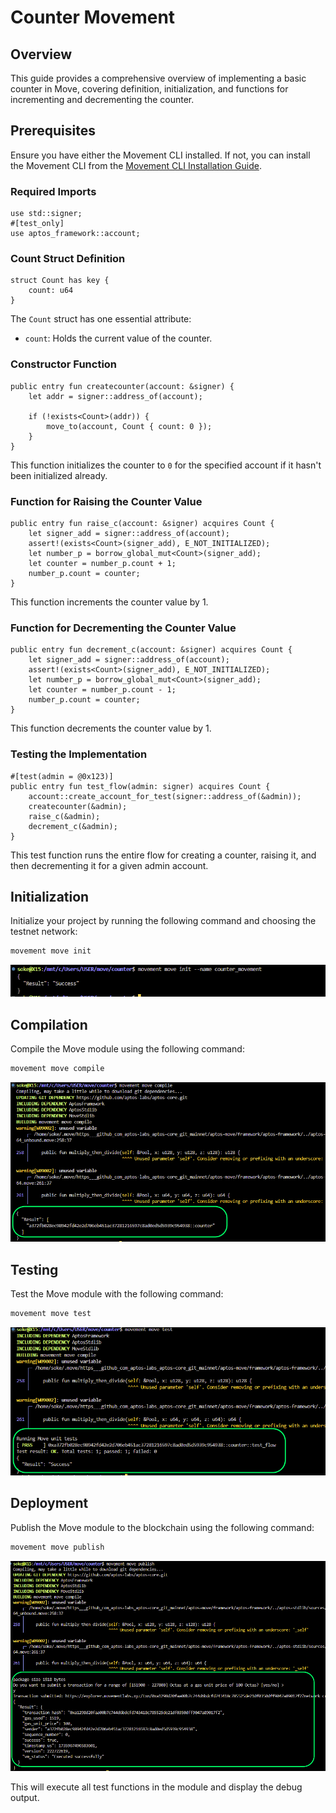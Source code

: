 # Counter Movement
## Overview
This guide provides a comprehensive overview of implementing a basic counter in Move, covering definition, initialization, and functions for incrementing and decrementing the counter. 

## Prerequisites
Ensure you have either the Movement CLI installed. If not, you can install  the Movement CLI from the [Movement CLI Installation Guide](https://movement.dev/docs/movement-cli).


### Required Imports
```move
use std::signer;
#[test_only]
use aptos_framework::account;
```

### Count Struct Definition
```move
struct Count has key {
    count: u64
}
```
The `Count` struct has one essential attribute:

- `count`: Holds the current value of the counter.

### Constructor Function
```move
public entry fun createcounter(account: &signer) {
    let addr = signer::address_of(account);
    
    if (!exists<Count>(addr)) {
        move_to(account, Count { count: 0 });
    }
}
```
This function initializes the counter to `0` for the specified account if it hasn't been initialized already.

### Function for Raising the Counter Value
```move
public entry fun raise_c(account: &signer) acquires Count {
    let signer_add = signer::address_of(account);
    assert!(exists<Count>(signer_add), E_NOT_INITIALIZED);
    let number_p = borrow_global_mut<Count>(signer_add);
    let counter = number_p.count + 1;
    number_p.count = counter;
}
```
This function increments the counter value by 1.

### Function for Decrementing the Counter Value
```move
public entry fun decrement_c(account: &signer) acquires Count {
    let signer_add = signer::address_of(account);
    assert!(exists<Count>(signer_add), E_NOT_INITIALIZED);
    let number_p = borrow_global_mut<Count>(signer_add);
    let counter = number_p.count - 1;
    number_p.count = counter;
}
```
This function decrements the counter value by 1.

### Testing the Implementation
```move
#[test(admin = @0x123)]
public entry fun test_flow(admin: signer) acquires Count {
    account::create_account_for_test(signer::address_of(&admin));
    createcounter(&admin);
    raise_c(&admin);
    decrement_c(&admin);
}
```
This test function runs the entire flow for creating a counter, raising it, and then decrementing it for a given admin account.


## Initialization
Initialize your project by running the following command and choosing the testnet network:
```bash
movement move init
```
![Movement CLI Initialization Screenshot](./screenshots/movement_init.png)

## Compilation
Compile the Move module using the following command:
```bash
movement move compile
```
![Movement CLI Compilation Screenshot](./screenshots/movement_compile.png)

## Testing
Test the Move module with the following command:
```bash
movement move test
```
![Movement CLI Testing Screenshot](./screenshots/movement_test.png)

## Deployment
Publish the Move module to the blockchain using the following command:
```bash
movement move publish
```
![Movement CLI Publish Screenshot](./screenshots/movement_publish.png)

This will execute all test functions in the module and display the debug output.